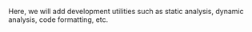 Here, we will add development utilities such as static analysis, dynamic analysis, code formatting, etc.
